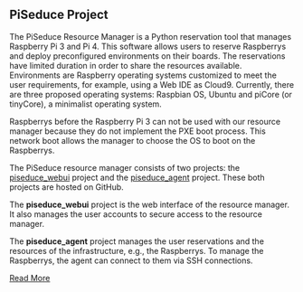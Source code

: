## PiSeduce Project

The PiSeduce Resource Manager is a Python reservation tool that manages Raspberry Pi 3 and Pi 4.
This software allows users to reserve Raspberrys and deploy preconfigured environments on their
boards. The reservations have limited duration in order to share the resources available.
Environments are Raspberry operating systems customized to meet the user requirements, for example,
using a Web IDE as Cloud9. Currently, there are three proposed operating systems: Raspbian OS,
Ubuntu and piCore (or tinyCore), a minimalist operating system.

Raspberrys before the Raspberry Pi 3 can not be used with our resource manager because they do not
implement the PXE boot process. This network boot allows the manager to choose the OS to boot on the
Raspberrys.

The PiSeduce resource manager consists of two projects: the
[piseduce_webui](https://github.com/SeduceProject/piseduce_webui) project and the
[piseduce_agent](https://github.com/SeduceProject/piseduce_agent) project. These both projects are hosted
on GitHub.

The **piseduce_webui** project is the web interface of the resource manager. It also manages the
user accounts to secure access to the resource manager.

The **piseduce_agent** project manages the user reservations and the resources of the
infrastructure, e.g., the Raspberrys. To manage the Raspberrys, the agent can connect to them via
SSH connections.

[Read More](https://doc.seduce.fr/2021-07-22-manager-basis/)
